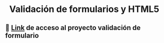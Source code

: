 <h1 align="center">Validación de formularios y HTML5</h1>

## 🔗 [Link](https://github.com/parzival-p1/Alura-js-form-validations) de acceso al proyecto validación de formulario

